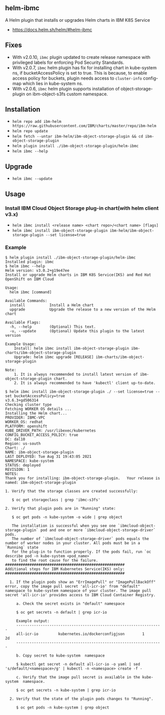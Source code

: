 ## helm-ibmc

A Helm plugin that installs or upgrades Helm charts in IBM K8S Service

* https://docs.helm.sh/helm/#helm-ibmc

## Fixes
  * With v2.0.10, `ibmc` plugin updated to create release namespace with privileged labels for enforcing Pod Security Standards.
  * With v2.0.7, `ibmc` helm plugin has fix for installing chart in kube-system ns, if bucketAccessPolicy is set to true.
  This is because, to enable access policy for buckets, plugin needs access to `cluster-info` config-map which lies in kube-system ns.
  * With v2.0.6, `ibmc` helm plugin supports installation of object-storage-plugin on ibm-object-s3fs custom namespace.

## Installation
  * `helm repo add ibm-helm https://raw.githubusercontent.com/IBM/charts/master/repo/ibm-helm`
  * `helm repo update`
  * `helm fetch --untar ibm-helm/ibm-object-storage-plugin && cd ibm-object-storage-plugin`
  * `helm plugin install ./ibm-object-storage-plugin/helm-ibmc`
  * `helm ibmc --help`

## Upgrade
  * `helm ibmc --update`

## Usage

### Install IBM Cloud Object Storage plug-in chart(with helm client v3.x)
  * `helm ibmc install <release name> <chart repo>/<chart name> [flags]`
  * `helm ibmc install ibm-object-storage-plugin ibm-helm/ibm-object-storage-plugin --set license=true`

### Example
```
$ helm plugin install ./ibm-object-storage-plugin/helm-ibmc
Installed plugin: ibmc
$ helm ibmc --help
Helm version: v3.0.2+g19e47ee
Install or upgrade Helm charts in IBM K8S Service(IKS) and Red Hat OpenShift on IBM Cloud

Usage:
  helm ibmc [command]

Available Commands:
  install           Install a Helm chart
  upgrade           Upgrade the release to a new version of the Helm chart

Available Flags:
  -h, --help        (Optional) This text.
  -u, --update      (Optional) Update this plugin to the latest version

Example Usage:
    Install: helm ibmc install ibm-object-storage-plugin ibm-charts/ibm-object-storage-plugin
    Upgrade: helm ibmc upgrade [RELEASE] ibm-charts/ibm-object-storage-plugin

Note:
    1. It is always recommended to install latest version of ibm-object-storage-plugin chart.
    2. It is always recommended to have 'kubectl' client up-to-date.
```

```
$ helm ibmc install ibm-object-storage-plugin ./ --set license=true --set bucketAccessPolicy=true
v3.6.3+gd506314
Checking cluster type
Fetching WORKER OS details ...
Installing the Helm chart...
PROVIDER: IBMC-VPC
WORKER_OS: redhat
PLATFORM: openshift
KUBE_DRIVER_PATH: /usr/libexec/kubernetes
CONFIG_BUCKET_ACCESS_POLICY: true
DC: dal10
Region: us-south
Chart: ./
NAME: ibm-object-storage-plugin
LAST DEPLOYED: Tue Aug 31 19:43:05 2021
NAMESPACE: kube-system
STATUS: deployed
REVISION: 1
NOTES:
Thank you for installing: ibm-object-storage-plugin.   Your release is named: ibm-object-storage-plugin

1. Verify that the storage classes are created successfully:

   $ oc get storageclass | grep 'ibmc-s3fs'

2. Verify that plugin pods are in "Running" state:

   $ oc get pods -n kube-system -o wide | grep object

   The installation is successful when you see one `ibmcloud-object-storage-plugin` pod and one or more `ibmcloud-object-storage-driver` pods.
   The number of `ibmcloud-object-storage-driver` pods equals the number of worker nodes in your cluster. All pods must be in a `Running` state
   for the plug-in to function properly. If the pods fail, run `oc describe pod -n kube-system <pod_name>`
   to find the root cause for the failure.
######################################################
Additional steps for IBM Kubernetes Service(IKS) only:
######################################################

  1. If the plugin pods show an "ErrImagePull" or "ImagePullBackOff" error, copy the image pull secret 'all-icr-io' from "default" namespace to kube-system namespace of your cluster. The image pull secret 'all-icr-io' provides access to IBM Cloud Container Registry.

     a. Check the secret exists in "default" namespace

     $ oc get secrets -n default | grep icr-io

     Example output:
     ------------------------------------------------------------------
     all-icr-io         kubernetes.io/dockerconfigjson        1      2d
     ------------------------------------------------------------------

     b. Copy secret to kube-system  namespace

     $ kubectl get secret -n default all-icr-io -o yaml | sed 's/default/<namespace>/g' | kubectl -n <namespace> create -f -

     c. Verify that the image pull secret is available in the kube-system  namespace.

     $ oc get secrets -n kube-system | grep icr-io

  2. Verify that the state of the plugin pods changes to "Running".

     $ oc get pods -n kube-system | grep object

```
